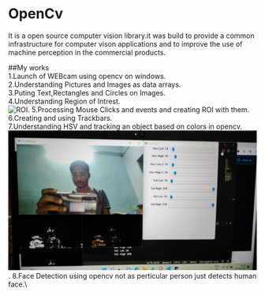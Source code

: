 # OpenCv
It is a open source computer vision library.it was build to provide a common infrastructure for computer vison applications and to improve the use of machine perception in the commercial products.

##My works\
1.Launch of WEBcam using opencv on windows.\
2.Understanding Pictures and Images as data arrays.\
3.Puting Text,Rectangles and Circles on Images.\
4.Understanding Region of Intrest.\
![ROI](../opencv/ROT.jpeg).
5.Processing Mouse Clicks and events and creating ROI with them.\
6.Creating and using Trackbars.\
7.Understanding HSV and tracking an object based on colors in opencv.\
![selecting ROI](https://github.com/Rakeshreddysr2401/OpenCv/blob/main/opencv/Adjusting%20HSV.jpeg).
8.Face Detection using opencv not as perticular person just detects human face.\
